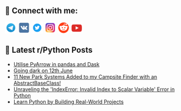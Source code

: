 ## 🔎 Connect with me:
[<img src="https://github.com/bullbesh/bullbesh/blob/main/images/Telegram.png" width="32" height="32" />](https://t.me/bullbesh)
[<img src="https://github.com/bullbesh/bullbesh/blob/main/images/VK.png" width="32" height="32" />](https://vk.com/bullbesh)
[<img src="https://github.com/bullbesh/bullbesh/blob/main/images/Twitter.png" width="32" height="32" />](https://twitter.com/bullbesh1)
[<img src="https://github.com/bullbesh/bullbesh/blob/main/images/Instagram.png" width="32" height="32" />](https://www.instagram.com/bullbesh)
[<img src="https://github.com/bullbesh/bullbesh/blob/main/images/Reddit.png" width="32" height="32" />](https://www.reddit.com/user/bullbesh)
[<img src="https://github.com/bullbesh/bullbesh/blob/main/images/YouTube.png" width="32" height="32" />](https://www.youtube.com/channel/UCtfjRs6uzgq5mfm8S06WTcg)

## 📕 Latest r/Python Posts
<!-- BLOG-POST-LIST:START -->
- [Utilise PyArrow in pandas and Dask](https://www.reddit.com/r/Python/comments/14260an/utilise_pyarrow_in_pandas_and_dask/)
- [Going dark on 12th June](https://www.reddit.com/r/Python/comments/1424s7m/going_dark_on_12th_june/)
- [11 New Park Systems Added to my Campsite Finder with an AbstractBaseClass!](https://www.reddit.com/r/Python/comments/1423zne/11_new_park_systems_added_to_my_campsite_finder/)
- [Unraveling the &#39;IndexError: Invalid Index to Scalar Variable&#39; Error in Python](https://www.reddit.com/r/Python/comments/1421eth/unraveling_the_indexerror_invalid_index_to_scalar/)
- [Learn Python by Building Real-World Projects](https://www.reddit.com/r/Python/comments/14212rs/learn_python_by_building_realworld_projects/)
<!-- BLOG-POST-LIST:END -->
